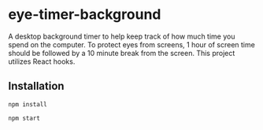 # eye-timer-background
A desktop background timer to help keep track of how much time you spend on the computer. To protect eyes from screens, 1 hour of screen time should be followed by a 10 minute break from the screen. This project utilizes React hooks. 

## Installation
```
npm install
```
```
npm start
```
